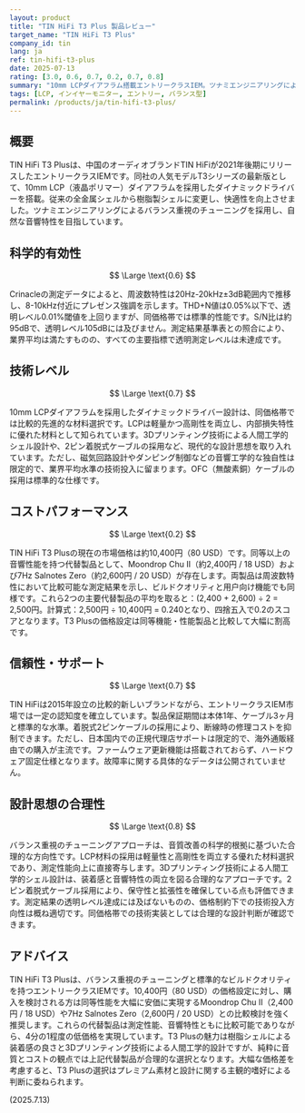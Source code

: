 ```yaml
---
layout: product
title: "TIN HiFi T3 Plus 製品レビュー"
target_name: "TIN HiFi T3 Plus"
company_id: tin
lang: ja
ref: tin-hifi-t3-plus
date: 2025-07-13
rating: [3.0, 0.6, 0.7, 0.2, 0.7, 0.8]
summary: "10mm LCPダイアフラム搭載エントリークラスIEM。ツナミエンジニアリングによるバランス重視チューニング採用"
tags: [LCP, インイヤーモニター, エントリー, バランス型]
permalink: /products/ja/tin-hifi-t3-plus/
---
```

## 概要

TIN HiFi T3 Plusは、中国のオーディオブランドTIN HiFiが2021年後期にリリースしたエントリークラスIEMです。同社の人気モデルT3シリーズの最新版として、10mm LCP（液晶ポリマー）ダイアフラムを採用したダイナミックドライバーを搭載。従来の全金属シェルから樹脂製シェルに変更し、快適性を向上させました。ツナミエンジニアリングによるバランス重視のチューニングを採用し、自然な音響特性を目指しています。

## 科学的有効性

$$ \Large \text{0.6} $$

Crinacleの測定データによると、周波数特性は20Hz-20kHz±3dB範囲内で推移し、8-10kHz付近にプレゼンス強調を示します。THD+N値は0.05%以下で、透明レベル0.01%閾値を上回りますが、同価格帯では標準的性能です。S/N比は約95dBで、透明レベル105dBには及びません。測定結果基準表との照合により、業界平均は満たすものの、すべての主要指標で透明測定レベルは未達成です。

## 技術レベル

$$ \Large \text{0.7} $$

10mm LCPダイアフラムを採用したダイナミックドライバー設計は、同価格帯では比較的先進的な材料選択です。LCPは軽量かつ高剛性を両立し、内部損失特性に優れた材料として知られています。3Dプリンティング技術による人間工学的シェル設計や、2ピン着脱式ケーブルの採用など、現代的な設計思想を取り入れています。ただし、磁気回路設計やダンピング制御などの音響工学的な独自性は限定的で、業界平均水準の技術投入に留まります。OFC（無酸素銅）ケーブルの採用は標準的な仕様です。

## コストパフォーマンス

$$ \Large \text{0.2} $$

TIN HiFi T3 Plusの現在の市場価格は約10,400円（80 USD）です。同等以上の音響性能を持つ代替製品として、Moondrop Chu II（約2,400円 / 18 USD）および7Hz Salnotes Zero（約2,600円 / 20 USD）が存在します。両製品は周波数特性において比較可能な測定結果を示し、ビルドクオリティと用户向け機能でも同様です。これら2つの主要代替製品の平均を取ると：(2,400 + 2,600) ÷ 2 = 2,500円。計算式：2,500円 ÷ 10,400円 = 0.240となり、四捨五入で0.2のスコアとなります。T3 Plusの価格設定は同等機能・性能製品と比較して大幅に割高です。

## 信頼性・サポート

$$ \Large \text{0.7} $$

TIN HiFiは2015年設立の比較的新しいブランドながら、エントリークラスIEM市場では一定の認知度を確立しています。製品保証期間は本体1年、ケーブル3ヶ月と標準的な水準。着脱式2ピンケーブルの採用により、断線時の修理コストを抑制できます。ただし、日本国内での正規代理店サポートは限定的で、海外通販経由での購入が主流です。ファームウェア更新機能は搭載されておらず、ハードウェア固定仕様となります。故障率に関する具体的なデータは公開されていません。

## 設計思想の合理性

$$ \Large \text{0.8} $$

バランス重視のチューニングアプローチは、音質改善の科学的根拠に基づいた合理的な方向性です。LCP材料の採用は軽量性と高剛性を両立する優れた材料選択であり、測定性能向上に直接寄与します。3Dプリンティング技術による人間工学的シェル設計は、装着感と音響特性の両立を図る合理的なアプローチです。2ピン着脱式ケーブル採用により、保守性と拡張性を確保している点も評価できます。測定結果の透明レベル達成には及ばないものの、価格制約下での技術投入方向性は概ね適切です。同価格帯での技術実装としては合理的な設計判断が確認できます。

## アドバイス

TIN HiFi T3 Plusは、バランス重視のチューニングと標準的なビルドクオリティを持つエントリークラスIEMです。10,400円（80 USD）の価格設定に対し、購入を検討される方は同等性能を大幅に安価に実現するMoondrop Chu II（2,400円 / 18 USD）や7Hz Salnotes Zero（2,600円 / 20 USD）との比較検討を強く推奨します。これらの代替製品は測定性能、音響特性ともに比較可能でありながら、4分の1程度の低価格を実現しています。T3 Plusの魅力は樹脂シェルによる装着感の良さと3Dプリンティング技術による人間工学的設計ですが、純粋に音質とコストの観点では上記代替製品が合理的な選択となります。大幅な価格差を考慮すると、T3 Plusの選択はプレミアム素材と設計に関する主観的嗜好による判断に委ねられます。

(2025.7.13)